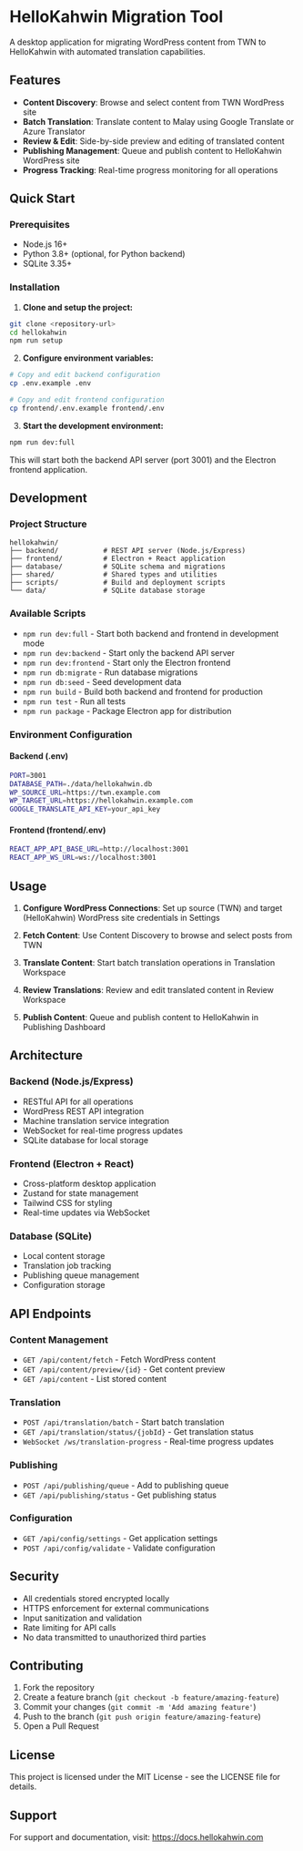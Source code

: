 # HelloKahwin Migration Tool

A desktop application for migrating WordPress content from TWN to HelloKahwin with automated translation capabilities.

## Features

- **Content Discovery**: Browse and select content from TWN WordPress site
- **Batch Translation**: Translate content to Malay using Google Translate or Azure Translator
- **Review & Edit**: Side-by-side preview and editing of translated content
- **Publishing Management**: Queue and publish content to HelloKahwin WordPress site
- **Progress Tracking**: Real-time progress monitoring for all operations

## Quick Start

### Prerequisites

- Node.js 16+
- Python 3.8+ (optional, for Python backend)
- SQLite 3.35+

### Installation

1. **Clone and setup the project:**
```bash
git clone <repository-url>
cd hellokahwin
npm run setup
```

2. **Configure environment variables:**
```bash
# Copy and edit backend configuration
cp .env.example .env

# Copy and edit frontend configuration
cp frontend/.env.example frontend/.env
```

3. **Start the development environment:**
```bash
npm run dev:full
```

This will start both the backend API server (port 3001) and the Electron frontend application.

## Development

### Project Structure

```
hellokahwin/
├── backend/           # REST API server (Node.js/Express)
├── frontend/          # Electron + React application
├── database/          # SQLite schema and migrations
├── shared/            # Shared types and utilities
├── scripts/           # Build and deployment scripts
└── data/              # SQLite database storage
```

### Available Scripts

- `npm run dev:full` - Start both backend and frontend in development mode
- `npm run dev:backend` - Start only the backend API server
- `npm run dev:frontend` - Start only the Electron frontend
- `npm run db:migrate` - Run database migrations
- `npm run db:seed` - Seed development data
- `npm run build` - Build both backend and frontend for production
- `npm run test` - Run all tests
- `npm run package` - Package Electron app for distribution

### Environment Configuration

#### Backend (.env)
```bash
PORT=3001
DATABASE_PATH=./data/hellokahwin.db
WP_SOURCE_URL=https://twn.example.com
WP_TARGET_URL=https://hellokahwin.example.com
GOOGLE_TRANSLATE_API_KEY=your_api_key
```

#### Frontend (frontend/.env)
```bash
REACT_APP_API_BASE_URL=http://localhost:3001
REACT_APP_WS_URL=ws://localhost:3001
```

## Usage

1. **Configure WordPress Connections**: Set up source (TWN) and target (HelloKahwin) WordPress site credentials in Settings

2. **Fetch Content**: Use Content Discovery to browse and select posts from TWN

3. **Translate Content**: Start batch translation operations in Translation Workspace

4. **Review Translations**: Review and edit translated content in Review Workspace

5. **Publish Content**: Queue and publish content to HelloKahwin in Publishing Dashboard

## Architecture

### Backend (Node.js/Express)
- RESTful API for all operations
- WordPress REST API integration
- Machine translation service integration
- WebSocket for real-time progress updates
- SQLite database for local storage

### Frontend (Electron + React)
- Cross-platform desktop application
- Zustand for state management
- Tailwind CSS for styling
- Real-time updates via WebSocket

### Database (SQLite)
- Local content storage
- Translation job tracking
- Publishing queue management
- Configuration storage

## API Endpoints

### Content Management
- `GET /api/content/fetch` - Fetch WordPress content
- `GET /api/content/preview/{id}` - Get content preview
- `GET /api/content` - List stored content

### Translation
- `POST /api/translation/batch` - Start batch translation
- `GET /api/translation/status/{jobId}` - Get translation status
- `WebSocket /ws/translation-progress` - Real-time progress updates

### Publishing
- `POST /api/publishing/queue` - Add to publishing queue
- `GET /api/publishing/status` - Get publishing status

### Configuration
- `GET /api/config/settings` - Get application settings
- `POST /api/config/validate` - Validate configuration

## Security

- All credentials stored encrypted locally
- HTTPS enforcement for external communications
- Input sanitization and validation
- Rate limiting for API calls
- No data transmitted to unauthorized third parties

## Contributing

1. Fork the repository
2. Create a feature branch (`git checkout -b feature/amazing-feature`)
3. Commit your changes (`git commit -m 'Add amazing feature'`)
4. Push to the branch (`git push origin feature/amazing-feature`)
5. Open a Pull Request

## License

This project is licensed under the MIT License - see the LICENSE file for details.

## Support

For support and documentation, visit: https://docs.hellokahwin.com